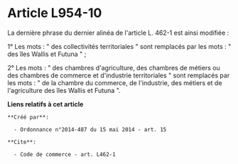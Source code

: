 # Article L954-10

La dernière phrase du dernier alinéa de l'article L. 462-1 est ainsi modifiée : 

1° Les mots : " des collectivités territoriales " sont remplacés par les mots : " des îles Wallis et Futuna " ; 

2° Les mots : " des chambres d'agriculture, des chambres de métiers ou des chambres de commerce et d'industrie territoriales
" sont remplacés par les mots : " de la chambre du commerce, de l'industrie, des métiers et de l'agriculture des îles Wallis
et Futuna ".

**Liens relatifs à cet article**

	**Créé par**:

	  - Ordonnance n°2014-487 du 15 mai 2014 - art. 15

	**Cite**:

	  - Code de commerce - art. L462-1

